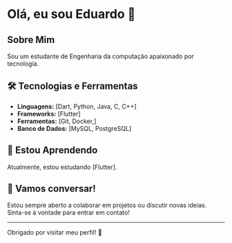 # Olá, eu sou Eduardo 👋

## Sobre Mim
Sou um estudante de Engenharia da computação apaixonado por tecnologia.

## 🛠️ Tecnologias e Ferramentas
- **Linguagens:** [Dart, Python, Java, C, C++]
- **Frameworks:** [Flutter]
- **Ferramentas:** [Git, Docker,]
- **Banco de Dados:** [MySQL, PostgreSQL]

## 🌱 Estou Aprendendo
Atualmente, estou estudando [Flutter].

## 💬 Vamos conversar!
Estou sempre aberto a colaborar em projetos ou discutir novas ideias. Sinta-se à vontade para entrar em contato!

---

Obrigado por visitar meu perfil! 🚀
